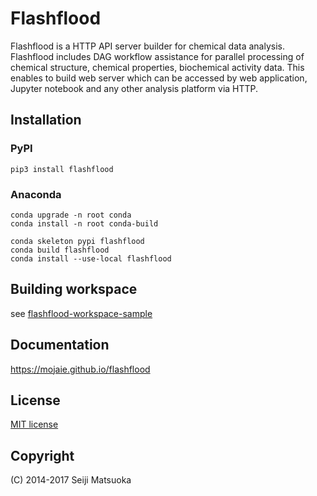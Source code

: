 
Flashflood
================

Flashflood is a HTTP API server builder for chemical data analysis. Flashflood includes DAG workflow assistance for parallel processing of chemical structure, chemical properties, biochemical activity data. This enables to build web server which can be accessed by web application, Jupyter notebook and any other analysis platform via HTTP.



Installation
--------------

### PyPI

```
pip3 install flashflood
```


### Anaconda

```
conda upgrade -n root conda
conda install -n root conda-build

conda skeleton pypi flashflood
conda build flashflood
conda install --use-local flashflood
```


Building workspace
---------------------

see [flashflood-workspace-sample](https://github.com/mojaie/flashflood-workspace-sample)



Documentation
-------------------

https://mojaie.github.io/flashflood



License
--------------

[MIT license](http://opensource.org/licenses/MIT)



Copyright
--------------

(C) 2014-2017 Seiji Matsuoka
